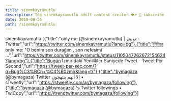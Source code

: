 ```yaml
---
title: sinemkayramutlu
description: Top sinemkayramutlu adult content creator 👁♐️ 👑 subscribe sinemkayramutlu to my porn site below IG sinemkayramutlu
date: 2019-08-26
path: /sinemkayramutlu
---
```


sinemkayramutlu
[{"title":"only me (@sinemkayramutlu) | توییتر - Twitter","url":"https://twitter.com/sinemkayramutlu?lang=bg"},{"title":"টুইটারে only me: \"O benim son durağım , son nefesimi ...","url":"https://twitter.com/sinemkayramutlu/status/1105047262672154624?lang=bg"},{"title":"Bugün İzmir'daki Yenilikler Saniyede Tweet - Tweet Per Second","url":"https://tweet-per-sec.com/?q=Bug%C3%BCn+%C4%B0zmir&lang=tr"},{"title":"bymagaza (@bymagaza) Twitter إلا أنهم ينتهجون • sTweetly","url":"https://stweetly.com/ar/bymagaza/following"},{"title":"bymagaza (@bymagaza) 's Twitter followings • TwiCopy","url":"https://trendtwitter.com/bymagaza/following"}]

